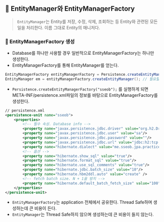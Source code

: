 ## 🥸 EntityManager와 EntityManagerFactory
> `EntityManager`는 Entity를 저장, 수정, 삭제, 조회하는 등 Entity와 관련된 모든 일을 처리한다. 이름 그대로 Entity의 매니저다.

### 👏 EntityManagerFactory 생성
- Database를 하나만 사용할 경우 일반적으로 EntityManagerFactory는 하나만 생성한다.
- EntityManagerFactory를 통해 EntityManager를 얻는다.
```java
EntityManagerFactory entityManagerFactory = Persistence.createEntityManagerFactory("sseob");
EntityManager em = entityManagerFactory.createEntityManager(); // 필요할 때마다 entity manager 생성하여 얻을 수 있다.
```

- `Persistence.createEntityManagerFactory("sseob");` 를 실행하게 되면 META-INF/persistence.xml파일의 정보를 바탕으로 EntityManagerFactory를 생성한다.
```xml
// persistence.xml
<persistence-unit name="sseob">
    <properties>
        <!-- 필수 속성. Database info -->
        <property name="javax.persistence.jdbc.driver" value="org.h2.Driver"/>
        <property name="javax.persistence.jdbc.user" value="sa"/>
        <property name="javax.persistence.jdbc.password" value=""/>
        <property name="javax.persistence.jdbc.url" value="jdbc:h2:tcp://localhost/~/shop"/>
        <property name="hibernate.dialect" value="me.sseob.jpa.practice.sql.jpql.MyH2Dialect"/>
        <!-- 옵션 -->
        <property name="hibernate.show_sql" value="true"/>
        <property name="hibernate.format_sql" value="true"/>
        <property name="hibernate.use_sql_comments" value="true"/>
        <property name="hibernate.jdbc.batch_size" value="10"/>
        <property name="hibernate.hbm2ddl.auto" value="create" />
        <!-- fetch batch size. N + 1을 방지 -->
        <property name="hibernate.default_batch_fetch_size" value="100"/>
    </properties>
</persistence-unit>
```
- `EntityManagerFactory`는 application 전체에서 공유한다. Thread Safe하며 생성하는데 큰 비용이 든다.
- `EntityManager`는 Thread Safe하지 않으며 생성하는데 큰 비용이 들지 않는다.
